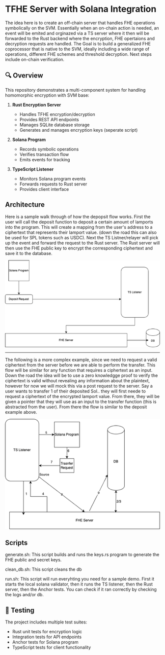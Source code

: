 # TFHE Server with Solana Integration

The idea here is to create an off-chain server that handles FHE operations symbolically on the SVM. Essentially when an on-chain action is needed, an event will be emited and orginazed via a TS server where it then will be forwarded to the Rust backend where the encryption, FHE opertaions and decryption requests are handled. The Goal is to build a generalized FHE coprocessor that is native to the SVM, ideally including a wide range of operations, different FHE schemes and threshold decryption. Next steps include on-chain verification. 

## 🔍 Overview

This repository demonstrates a multi-component system for handling homomorphic encryption with SVM base:

1. **Rust Encryption Server**
   - Handles TFHE encryption/decryption
   - Provides REST API endpoints
   - Manages SQLite database storage
   - Generates and manages encryption keys (seperate script)

2. **Solana Program**
   - Records symbolic operations
   - Verifies transaction flow
   - Emits events for tracking

3. **TypeScript Listener**
   - Monitors Solana program events
   - Forwards requests to Rust server
   - Provides client interface

## Architecture 

Here is a sample walk through of how the depopsit flow works. First the user will call the deposit function to deposit a certain amount of lamports into the program. This will create a mapping from the user's address to a ciphertext that represents their lamport value. (down the road this can also be used for SPL tokens such as USDC). Next the TS Listner/relayer will pick up the event and forward the request to the Rust server. The Rust server will then use the FHE public key to encrypt the corresponding ciphertext and save it to the database. 
<div align="center">
  <img src="images/naughty.png" alt="Architecture Diagram" width="800"/>
</div>

---

The following is a more complex example, since we need to request a valid ciphertext from the server before we are able to perform the transfer. This flow will be similar for any function that requires a ciphertext as an input. Down the road the idea will be to use a zero knowledgge proof to verify the ciphertext is valid without revealing any information about the plaintext, however for now we will mock this via a post request to the server. Say a user wants to transfer 1 of their deposited Sol.. they will first neede to request a ciphertext of the encrypted lamport value. From there, they will be given a pointer that they will use as an input to the transfer function (this is abstracted from the user). From there the flow is similar to the deposit example above. 

<div align="center">
  <img src="images/transfer.png" alt="Architecture Diagram" width="800"/>
</div>

## Scripts

generate.sh: This script builds and runs the keys.rs program to generate the FHE public and secret keys.

clean_db.sh: This script cleans the db

run.sh: This script will run everyhting you need for a sample demo. First it starts the local solana validator, then it runs the TS listener, then the Rust server, then the Anchor tests. You can check if it ran correctly by checking the logs and/or db. 

## 🧪 Testing

The project includes multiple test suites: 
- Rust unit tests for encryption logic
- Integration tests for API endpoints
- Anchor tests for Solana program
- TypeScript tests for client functionality